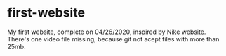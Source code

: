 # first-website
My first website, complete on 04/26/2020, inspired by Nike website. 
There's one video file missing, because git not acept files with more than 25mb.
